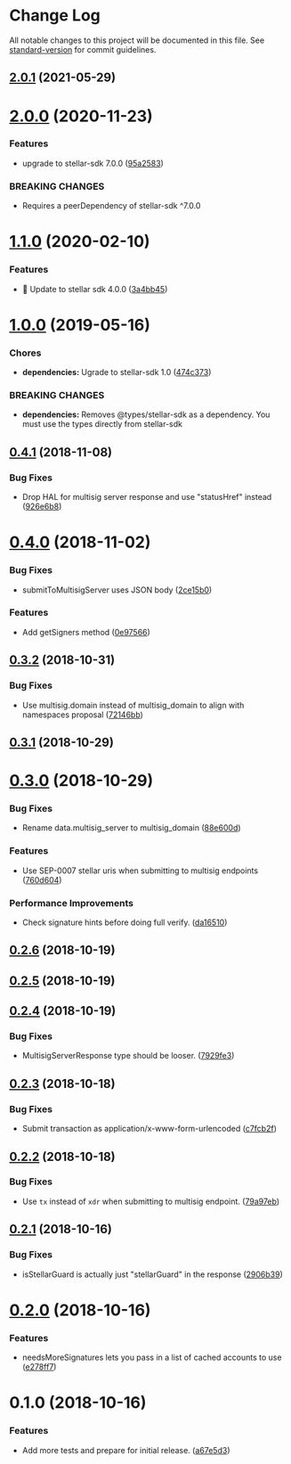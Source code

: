 # Change Log

All notable changes to this project will be documented in this file. See [standard-version](https://github.com/conventional-changelog/standard-version) for commit guidelines.

<a name="2.0.1"></a>
## [2.0.1](https://github.com/stellarguard/multisig-utils/compare/v2.0.0...v2.0.1) (2021-05-29)



<a name="2.0.0"></a>
# [2.0.0](https://github.com/stellarguard/multisig-utils/compare/v1.1.0...v2.0.0) (2020-11-23)


### Features

* upgrade to stellar-sdk 7.0.0 ([95a2583](https://github.com/stellarguard/multisig-utils/commit/95a2583))


### BREAKING CHANGES

* Requires a peerDependency of stellar-sdk ^7.0.0



<a name="1.1.0"></a>
# [1.1.0](https://github.com/stellarguard/multisig-utils/compare/v1.0.0...v1.1.0) (2020-02-10)


### Features

* 🎸 Update to stellar sdk 4.0.0 ([3a4bb45](https://github.com/stellarguard/multisig-utils/commit/3a4bb45))



<a name="1.0.0"></a>
# [1.0.0](https://github.com/stellarguard/multisig-utils/compare/v0.4.1...v1.0.0) (2019-05-16)


### Chores

* **dependencies:** Ugrade to stellar-sdk 1.0 ([474c373](https://github.com/stellarguard/multisig-utils/commit/474c373))


### BREAKING CHANGES

* **dependencies:** Removes @types/stellar-sdk as a dependency. You must use the types directly from stellar-sdk



<a name="0.4.1"></a>
## [0.4.1](https://github.com/stellarguard/multisig-utils/compare/v0.4.0...v0.4.1) (2018-11-08)


### Bug Fixes

* Drop HAL for multisig server response and use "statusHref" instead ([926e6b8](https://github.com/stellarguard/multisig-utils/commit/926e6b8))



<a name="0.4.0"></a>
# [0.4.0](https://github.com/stellarguard/multisig-utils/compare/v0.3.2...v0.4.0) (2018-11-02)


### Bug Fixes

* submitToMultisigServer uses JSON body ([2ce15b0](https://github.com/stellarguard/multisig-utils/commit/2ce15b0))


### Features

* Add getSigners method ([0e97566](https://github.com/stellarguard/multisig-utils/commit/0e97566))



<a name="0.3.2"></a>
## [0.3.2](https://github.com/stellarguard/multisig-utils/compare/v0.3.1...v0.3.2) (2018-10-31)


### Bug Fixes

* Use multisig.domain instead of multisig_domain to align with namespaces proposal ([72146bb](https://github.com/stellarguard/multisig-utils/commit/72146bb))



<a name="0.3.1"></a>
## [0.3.1](https://github.com/stellarguard/multisig-utils/compare/v0.3.0...v0.3.1) (2018-10-29)



<a name="0.3.0"></a>
# [0.3.0](https://github.com/stellarguard/multisig-utils/compare/v0.2.6...v0.3.0) (2018-10-29)


### Bug Fixes

* Rename data.multisig_server to multisig_domain ([88e600d](https://github.com/stellarguard/multisig-utils/commit/88e600d))


### Features

* Use SEP-0007 stellar uris when submitting to multisig endpoints ([760d604](https://github.com/stellarguard/multisig-utils/commit/760d604))


### Performance Improvements

* Check signature hints before doing full verify. ([da16510](https://github.com/stellarguard/multisig-utils/commit/da16510))



<a name="0.2.6"></a>
## [0.2.6](https://github.com/stellarguard/multisig-utils/compare/v0.2.5...v0.2.6) (2018-10-19)



<a name="0.2.5"></a>
## [0.2.5](https://github.com/stellarguard/multisig-utils/compare/v0.2.4...v0.2.5) (2018-10-19)



<a name="0.2.4"></a>
## [0.2.4](https://github.com/stellarguard/multisig-utils/compare/v0.2.3...v0.2.4) (2018-10-19)


### Bug Fixes

* MultisigServerResponse type should be looser. ([7929fe3](https://github.com/stellarguard/multisig-utils/commit/7929fe3))



<a name="0.2.3"></a>
## [0.2.3](https://github.com/stellarguard/multisig-utils/compare/v0.2.2...v0.2.3) (2018-10-18)


### Bug Fixes

* Submit transaction as application/x-www-form-urlencoded ([c7fcb2f](https://github.com/stellarguard/multisig-utils/commit/c7fcb2f))



<a name="0.2.2"></a>
## [0.2.2](https://github.com/stellarguard/multisig-utils/compare/v0.2.1...v0.2.2) (2018-10-18)


### Bug Fixes

* Use `tx` instead of `xdr` when submitting to multisig endpoint. ([79a97eb](https://github.com/stellarguard/multisig-utils/commit/79a97eb))



<a name="0.2.1"></a>
## [0.2.1](https://github.com/stellarguard/multisig-utils/compare/v0.2.0...v0.2.1) (2018-10-16)


### Bug Fixes

* isStellarGuard is actually just "stellarGuard" in the response ([2906b39](https://github.com/stellarguard/multisig-utils/commit/2906b39))



<a name="0.2.0"></a>
# [0.2.0](https://github.com/stellarguard/multisig-utils/compare/v0.1.0...v0.2.0) (2018-10-16)


### Features

* needsMoreSignatures lets you pass in a list of cached accounts to use ([e278ff7](https://github.com/stellarguard/multisig-utils/commit/e278ff7))



<a name="0.1.0"></a>
# 0.1.0 (2018-10-16)


### Features

* Add more tests and prepare for initial release. ([a67e5d3](https://github.com/stellarguard/multisig-utils/commit/a67e5d3))
